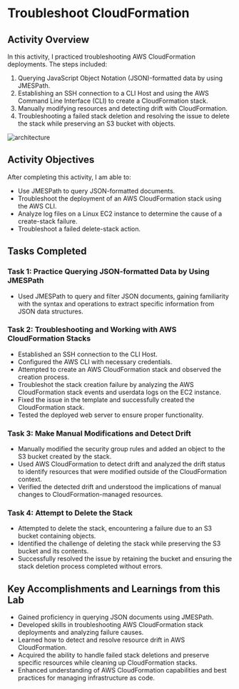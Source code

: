# Troubleshoot CloudFormation

## Activity Overview

In this activity, I practiced troubleshooting AWS CloudFormation deployments. The steps included:

1. Querying JavaScript Object Notation (JSON)-formatted data by using JMESPath.
2. Establishing an SSH connection to a CLI Host and using the AWS Command Line Interface (CLI) to create a CloudFormation stack.
3. Manually modifying resources and detecting drift with CloudFormation.
4. Troubleshooting a failed stack deletion and resolving the issue to delete the stack while preserving an S3 bucket with objects.

![architecture](https://github.com/Mohamed-kittany/Canvas-Lab-191-TroubleshootingAWSCloudFormationDeployments/assets/161580792/5e922ad2-a879-4c99-a5e1-2f5c3c53366a)

## Activity Objectives

After completing this activity, I am able to:
- Use JMESPath to query JSON-formatted documents.
- Troubleshoot the deployment of an AWS CloudFormation stack using the AWS CLI.
- Analyze log files on a Linux EC2 instance to determine the cause of a create-stack failure.
- Troubleshoot a failed delete-stack action.

## Tasks Completed

### Task 1: Practice Querying JSON-formatted Data by Using JMESPath
- Used JMESPath to query and filter JSON documents, gaining familiarity with the syntax and operations to extract specific information from JSON data structures.

### Task 2: Troubleshooting and Working with AWS CloudFormation Stacks
- Established an SSH connection to the CLI Host.
- Configured the AWS CLI with necessary credentials.
- Attempted to create an AWS CloudFormation stack and observed the creation process.
- Troubleshot the stack creation failure by analyzing the AWS CloudFormation stack events and userdata logs on the EC2 instance.
- Fixed the issue in the template and successfully created the CloudFormation stack.
- Tested the deployed web server to ensure proper functionality.

### Task 3: Make Manual Modifications and Detect Drift
- Manually modified the security group rules and added an object to the S3 bucket created by the stack.
- Used AWS CloudFormation to detect drift and analyzed the drift status to identify resources that were modified outside of the CloudFormation context.
- Verified the detected drift and understood the implications of manual changes to CloudFormation-managed resources.

### Task 4: Attempt to Delete the Stack
- Attempted to delete the stack, encountering a failure due to an S3 bucket containing objects.
- Identified the challenge of deleting the stack while preserving the S3 bucket and its contents.
- Successfully resolved the issue by retaining the bucket and ensuring the stack deletion process completed without errors.

## Key Accomplishments and Learnings from this Lab
- Gained proficiency in querying JSON documents using JMESPath.
- Developed skills in troubleshooting AWS CloudFormation stack deployments and analyzing failure causes.
- Learned how to detect and resolve resource drift in AWS CloudFormation.
- Acquired the ability to handle failed stack deletions and preserve specific resources while cleaning up CloudFormation stacks.
- Enhanced understanding of AWS CloudFormation capabilities and best practices for managing infrastructure as code.

